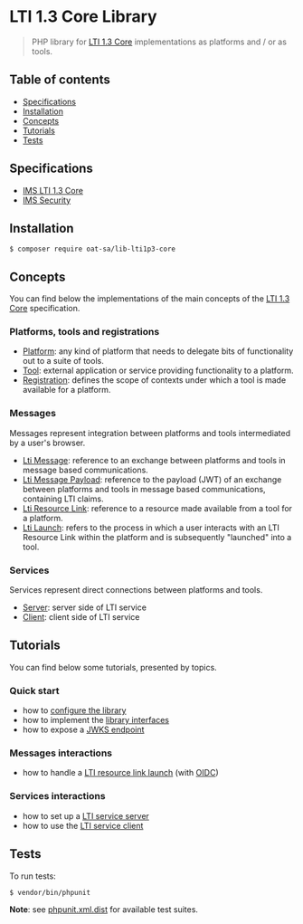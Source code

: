 # LTI 1.3 Core Library

> PHP library for [LTI 1.3 Core](http://www.imsglobal.org/spec/lti/v1p3) implementations as platforms and / or as tools.

## Table of contents

- [Specifications](#specifications)
- [Installation](#installation)
- [Concepts](#concepts)
- [Tutorials](#tutorials)
- [Tests](#tests)

## Specifications

- [IMS LTI 1.3 Core](http://www.imsglobal.org/spec/lti/v1p3)
- [IMS Security](https://www.imsglobal.org/spec/security/v1p0)

## Installation

```console
$ composer require oat-sa/lib-lti1p3-core
```

## Concepts

You can find below the implementations of the main concepts of the [LTI 1.3 Core](http://www.imsglobal.org/spec/lti/v1p3) specification.

###  Platforms, tools and registrations

- [Platform](src/Platform/PlatformInterface.php): any kind of platform that needs to delegate bits of functionality out to a suite of tools.
- [Tool](src/Tool/ToolInterface.php): external application or service providing functionality to a platform.
- [Registration](src/Registration/RegistrationInterface.php): defines the scope of contexts under which a tool is made available for a platform.

### Messages

Messages represent integration between platforms and tools intermediated by a user's browser.

- [Lti Message](src/Message/LtiMessageInterface.php): reference to an exchange between platforms and tools in message based communications.
- [Lti Message Payload](src/Message/Payload/LtiMessagePayloadInterface.php): reference to the payload (JWT) of an exchange between platforms and tools in message based communications, containing LTI claims.
- [Lti Resource Link](src/Message/Content/LtiResourceLinkInterface.php): reference to a resource made available from a tool for a platform.
- [Lti Launch](src/Message/Launch/Builder/LtiResourceLinkLaunchRequestBuilder.php): refers to the process in which a user interacts with an LTI Resource Link within the platform and is subsequently "launched" into a tool.

### Services

Services represent direct connections between platforms and tools.

- [Server](src/Service/Server): server side of LTI service
- [Client](src/Service/Client): client side of LTI service

## Tutorials

You can find below some tutorials, presented by topics.

### Quick start

- how to [configure the library](doc/quickstart/configuration.md)
- how to implement the [library interfaces](doc/quickstart/interfaces.md)
- how to expose a [JWKS endpoint](doc/quickstart/jwks.md)

### Messages interactions

- how to handle a [LTI resource link launch](doc/message/oidc-lti-resource-link-launch.md) (with [OIDC](https://www.imsglobal.org/spec/security/v1p0/#openid_connect_launch_flow))

### Services interactions

- how to set up a [LTI service server](doc/service/service-server.md)
- how to use the [LTI service client](doc/service/service-client.md)

## Tests

To run tests:

```console
$ vendor/bin/phpunit
```
**Note**: see [phpunit.xml.dist](phpunit.xml.dist) for available test suites.